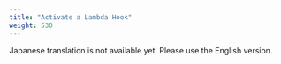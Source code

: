 ```yaml
---
title: "Activate a Lambda Hook"
weight: 530
---
```


Japanese translation is not available yet. Please use the English version.
